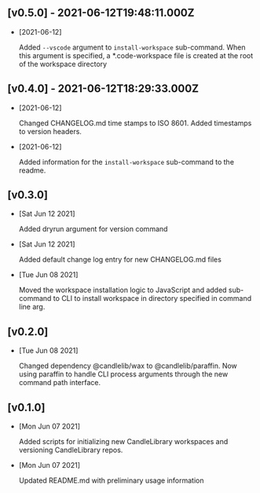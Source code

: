 ## [v0.5.0] - 2021-06-12T19:48:11.000Z 

- [2021-06-12]

    Added `--vscode` argument to `install-workspace` sub-command. When this argument is specified, a *.code-workspace file is created at the root of the workspace directory

## [v0.4.0] - 2021-06-12T18:29:33.000Z 

- [2021-06-12]

    Changed CHANGELOG.md time stamps to ISO 8601. Added timestamps to version headers.

- [2021-06-12]

    Added information for the `install-workspace` sub-command to the readme.

## [v0.3.0] 

- [Sat Jun 12 2021]

    Added dryrun argument for version command

- [Sat Jun 12 2021]

    Added default change log entry for new CHANGELOG.md files

- [Tue Jun 08 2021]

    Moved the workspace installation logic to JavaScript and added sub-command to CLI to install workspace in directory specified in command line arg.

## [v0.2.0] 

- [Tue Jun 08 2021]

    Changed dependency @candlelib/wax to @candlelib/paraffin. Now using paraffin to handle CLI process arguments through the new command path interface.

## [v0.1.0] 

- [Mon Jun 07 2021]

    Added scripts for initializing new CandleLibrary workspaces and versioning CandleLibrary repos.

- [Mon Jun 07 2021]

    Updated README.md with preliminary usage information

